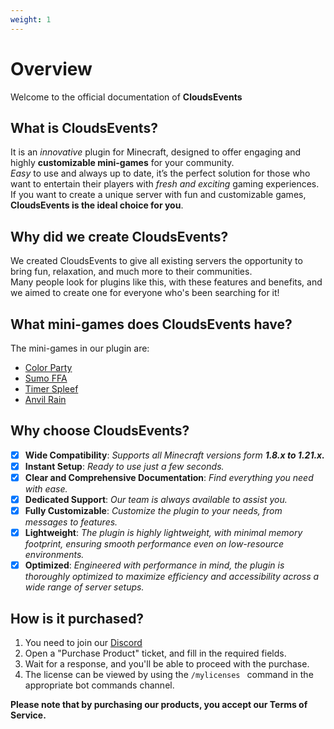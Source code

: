 ```yaml
---
weight: 1
---
```

# Overview

Welcome to the official documentation of <b>CloudsEvents</b>

## What is CloudsEvents? 
It is an <i>innovative</i> plugin for Minecraft, designed to offer engaging and highly <b>customizable mini-games</b> for your community.<br>
<i>Easy</i> to use and always up to date, it’s the perfect solution for those who want to entertain their players with <i>fresh and exciting</i> gaming experiences.<br>
If you want to create a unique server with fun and customizable games, <b>CloudsEvents is the ideal choice for you</b>.

## Why did we create CloudsEvents?
We created CloudsEvents to give all existing servers the opportunity to bring fun, relaxation, and much more to their communities.<br>
Many people look for plugins like this, with these features and benefits, and we aimed to create one for everyone who's been searching for it!

## What mini-games does CloudsEvents have?
The mini-games in our plugin are: 

* [Color Party](gamemode.md/#color-party)
* [Sumo FFA](gamemode.md/#sumo-ffa)
* [Timer Spleef](gamemode.md/#timer-spleef)
* [Anvil Rain](gamemode.md/#anvil-rain)

## Why choose CloudsEvents?
- [x] <b>Wide Compatibility</b>: <i>Supports all Minecraft versions form <b>1.8.x to 1.21.x.</b></i>
- [x] <b>Instant Setup</b>: <i>Ready to use just a few seconds.</i>
- [x] <b>Clear and Comprehensive Documentation</b>: <i>Find everything you need with ease.</i>
- [x] <b>Dedicated Support</b>: <i>Our team is always available to assist you.</i>
- [x] <b>Fully Customizable</b>: <i>Customize the plugin to your needs, from messages to features.</i>
- [x] <b>Lightweight</b>: <i>The plugin is highly lightweight, with minimal memory footprint, ensuring smooth performance even on low-resource environments.</i>
- [x] <b>Optimized</b>: <i>Engineered with performance in mind, the plugin is thoroughly optimized to maximize efficiency and accessibility across a wide range of server setups.</i>

## How is it purchased?
1. You need to join our [Discord](https://discord.clouds-studios.com/)
2. Open a "Purchase Product" ticket, and fill in the required fields. 
3. Wait for a response, and you'll be able to proceed with the purchase. 
4. The license can be viewed by using the `/mylicenses ` command in the appropriate bot commands channel.

<b>Please note that by purchasing our products, you accept our Terms of Service.</b>